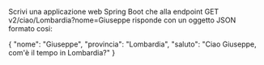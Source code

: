Scrivi una applicazione web Spring Boot che alla endpoint GET v2/ciao/Lombardia?nome=Giuseppe risponde con un oggetto JSON formato cosi:

{
"nome": "Giuseppe",
"provincia": "Lombardia",
"saluto": "Ciao Giuseppe, com'è il tempo in Lombardia?"
}
